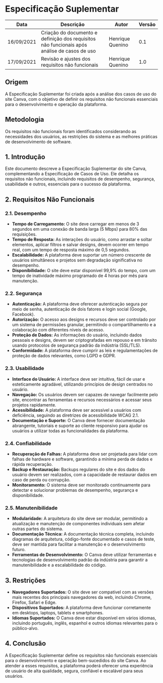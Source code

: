 # __Especificação Suplementar__

| Data       | Descrição | Autor | Versão |
| ---------- | ------ | --------- | ----- |
| 16/09/2021 | Criação do documento e definição dos requisitos não funcionais após análise de casos de uso | Henrique Quenino | 0.1 |
| 17/09/2021 | Revisão e ajustes dos requisitos não funcionais | Henrique Quenino | 1.0 |

## Origem

A Especificação Suplementar foi criada após a análise dos casos de uso do site Canva, com o objetivo de definir os requisitos não funcionais essenciais para o desenvolvimento e operação da plataforma.

## Metodologia

Os requisitos não funcionais foram identificados considerando as necessidades dos usuários, as restrições do sistema e as melhores práticas de desenvolvimento de software.


## __1. Introdução__

Este documento descreve a Especificação Suplementar do site Canva, complementando a Especificação de Casos de Uso. Ele detalha os requisitos não funcionais, incluindo requisitos de desempenho, segurança, usabilidade e outros, essenciais para o sucesso da plataforma.

## **2. Requisitos Não Funcionais**

### __2.1. Desempenho__

* __Tempo de Carregamento:__ O site deve carregar em menos de 3 segundos em uma conexão de banda larga (5 Mbps) para 80% das requisições.
* __Tempo de Resposta:__ As interações do usuário, como arrastar e soltar elementos, aplicar filtros e salvar designs, devem ocorrer em tempo real, com um tempo de resposta máximo de 0,5 segundos.
* __Escalabilidade:__ A plataforma deve suportar um número crescente de usuários simultâneos e projetos sem degradação significativa no desempenho.
* __Disponibilidade:__ O site deve estar disponível 99,9% do tempo, com um tempo de inatividade máximo programado de 4 horas por mês para manutenção.

### __2.2. Segurança__

* __Autenticação:__ A plataforma deve oferecer autenticação segura por meio de senha, autenticação de dois fatores e login social (Google, Facebook).
* __Autorização:__ O acesso aos designs e recursos deve ser controlado por um sistema de permissões granular, permitindo o compartilhamento e a colaboração com diferentes níveis de acesso.
* __Proteção de Dados:__ As informações do usuário, incluindo dados pessoais e designs, devem ser criptografadas em repouso e em trânsito usando protocolos de segurança padrão da indústria (SSL/TLS).
* __Conformidade:__ A plataforma deve cumprir as leis e regulamentações de proteção de dados relevantes, como LGPD e GDPR.

### __2.3. Usabilidade__

* __Interface do Usuário:__ A interface deve ser intuitiva, fácil de usar e esteticamente agradável, utilizando princípios de design centrados no usuário.
* __Navegação:__ Os usuários devem ser capazes de navegar facilmente pelo site, encontrar as ferramentas e recursos necessários e acessar seus projetos rapidamente.
* __Acessibilidade:__ A plataforma deve ser acessível a usuários com deficiência, seguindo as diretrizes de acessibilidade WCAG 2.1.
* __Documentação e Suporte:__ O Canva deve fornecer documentação abrangente, tutoriais e suporte ao cliente responsivo para ajudar os usuários a utilizar todas as funcionalidades da plataforma.

### __2.4. Confiabilidade__

* __Recuperação de Falhas:__ A plataforma deve ser projetada para lidar com falhas de hardware e software, garantindo a mínima perda de dados e rápida recuperação.
* __Backup e Restauração:__ Backups regulares do site e dos dados do usuário devem ser realizados, com a capacidade de restaurar dados em caso de perda ou corrupção.
* __Monitoramento:__ O sistema deve ser monitorado continuamente para detectar e solucionar problemas de desempenho, segurança e disponibilidade.

### __2.5. Manutenibilidade__

* __Modularidade:__ A arquitetura do site deve ser modular, permitindo a atualização e manutenção de componentes individuais sem afetar outras partes do sistema.
* __Documentação Técnica:__ A documentação técnica completa, incluindo diagramas de arquitetura, código-fonte documentado e casos de teste, deve ser mantida para facilitar a manutenção e o desenvolvimento futuro.
* __Ferramentas de Desenvolvimento:__ O Canva deve utilizar ferramentas e tecnologias de desenvolvimento padrão da indústria para garantir a manutenibilidade e a escalabilidade do código.


## __3. Restrições__

* __Navegadores Suportados:__ O site deve ser compatível com as versões mais recentes dos principais navegadores da web, incluindo Chrome, Firefox, Safari e Edge.
* __Dispositivos Suportados:__ A plataforma deve funcionar corretamente em desktops, laptops, tablets e smartphones.
* __Idiomas Suportados:__ O Canva deve estar disponível em vários idiomas, incluindo português, inglês, espanhol e outros idiomas relevantes para o público-alvo.

## __4. Conclusão__

A Especificação Suplementar define os requisitos não funcionais essenciais para o desenvolvimento e operação bem-sucedidos do site Canva. Ao atender a esses requisitos, a plataforma poderá oferecer uma experiência de usuário de alta qualidade, segura, confiável e escalável para seus usuários.